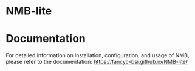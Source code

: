 # NMB-lite

# Documentation
For detailed information on installation, configuration, and usage of NMB, please refer to the documentation: https://fancyc-bsi.github.io/NMB-lite/
